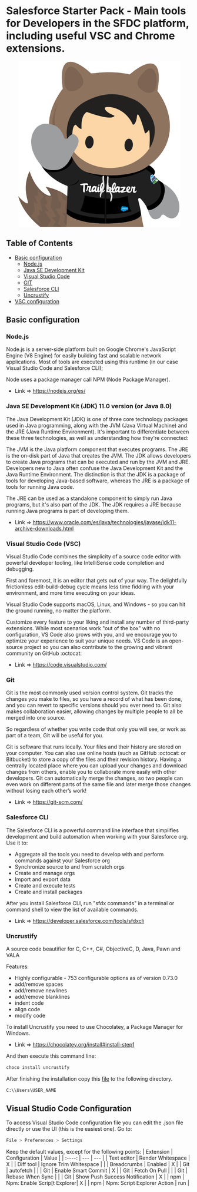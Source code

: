 # Salesforce Starter Pack - Main tools for Developers in the SFDC platform, including useful VSC and Chrome extensions.

<p align="center">
    <img height="auto" width="auto" src="img/img0.png" />
</p>


## Table of Contents  
- [Basic configuration](#basic-configuration)  
    - [Node.js](#node-js)
    - [Java SE Development Kit](#java-se-development-kit)
    - [Visual Studio Code](#visual-studio-code)
    - [GIT](#git)
    - [Salesforce CLI](#salesforce-cli)
    - [Uncrustify](#uncrustify)
- [VSC configuration](#visual-studio-code-configuration)  

## Basic configuration

### Node.js
Node.js is a server-side platform built on Google Chrome's JavaScript Engine (V8 Engine) for easily building fast and scalable network applications. Most of tools are executed using this runtime (in our case Visual Studio Code and Salesforce CLI);

Node uses a package manager call NPM (Node Package Manager).

- Link => https://nodejs.org/es/

### Java SE Development Kit (JDK) 11.0 version (or Java 8.0)
The Java Development Kit (JDK) is one of three core technology packages used in Java programming, along with the JVM (Java Virtual Machine) and the JRE (Java Runtime Environment). It's important to differentiate between these three technologies, as well as understanding how they're connected:

The JVM is the Java platform component that executes programs.
The JRE is the on-disk part of Java that creates the JVM.
The JDK allows developers to create Java programs that can be executed and run by the JVM and JRE.
Developers new to Java often confuse the Java Development Kit and the Java Runtime Environment. The distinction is that the JDK is a package of tools for developing Java-based software, whereas the JRE is a package of tools for running Java code.

The JRE can be used as a standalone component to simply run Java programs, but it's also part of the JDK. The JDK requires a JRE because running Java programs is part of developing them.

- Link => https://www.oracle.com/es/java/technologies/javase/jdk11-archive-downloads.html

### Visual Studio Code (VSC)
Visual Studio Code combines the simplicity of a source code editor with powerful developer tooling, like IntelliSense code completion and debugging.

First and foremost, it is an editor that gets out of your way. The delightfully frictionless edit-build-debug cycle means less time fiddling with your environment, and more time executing on your ideas.

Visual Studio Code supports macOS, Linux, and Windows - so you can hit the ground running, no matter the platform.

Customize every feature to your liking and install any number of third-party extensions. While most scenarios work "out of the box" with no configuration, VS Code also grows with you, and we encourage you to optimize your experience to suit your unique needs. VS Code is an open-source project so you can also contribute to the growing and vibrant community on GitHub :octocat:

- Link => https://code.visualstudio.com/
### Git
Git is the most commonly used version control system. Git tracks the changes you make to files, so you have a record of what has been done, and you can revert to specific versions should you ever need to. Git also makes collaboration easier, allowing changes by multiple people to all be merged into one source. 

So regardless of whether you write code that only you will see, or work as part of a team, Git will be useful for you.

Git is software that runs locally. Your files and their history are stored on your computer. You can also use online hosts (such as GitHub :octocat: or Bitbucket) to store a copy of the files and their revision history. Having a centrally located place where you can upload your changes and download changes from others, enable you to collaborate more easily with other developers. Git can automatically merge the changes, so two people can even work on different parts of the same file and later merge those changes without losing each other’s work!

- Link => https://git-scm.com/
### Salesforce CLI
The Salesforce CLI is a powerful command line interface that simplifies development and build automation when working with your Salesforce org. Use it to:

- Aggregate all the tools you need to develop with and perform commands against your Salesforce org
- Synchronize source to and from scratch orgs
- Create and manage orgs
- Import and export data
- Create and execute tests
- Create and install packages

After you install Salesforce CLI, run "sfdx commands" in a terminal or command shell to view the list of available commands.

- Link => https://developer.salesforce.com/tools/sfdxcli 

### Uncrustify
A source code beautifier for C, C++, C#, ObjectiveC, D, Java, Pawn and VALA

Features:
- Highly configurable - 753 configurable options as of version 0.73.0
- add/remove spaces
- add/remove newlines
- add/remove blanklines
- indent code
- align code
- modify code

To install Uncrustify you need to use Chocolatey, a Package Manager for Windows.

- Link => https://chocolatey.org/install#install-step1

And then execute this command line:

```Powershell
choco install uncrustify
```

After finishing the installation copy this [file](./resources/uncrustify.cfg) to the following directory.

```bash
C:\\Users\USER_NAME
```

## Visual Studio Code Configuration

To access Visual Studio Code configuration file you can edit the .json file directly or use the UI (this is the easiest one). Go to:

```bash
File > Preferences > Settings
```

Keep the default values, except for the following points:
| Extension | Configuration | Value |
| :----: | --- | --- |
| Text editor | Render Whitespace | X |
| Diff tool | Ignore Trim Whitespace | |
| Breadcrumbs | Enabled | X |
| Git | autofetch | |
| Git | Enable Smart Commit | X |
| Git | Fetch On Pull | |
| Git | Rebase When Sync | |
| Git | Show Push Success Notification | X |
| npm | Npm: Enable Scrip[t Explorer| X |
| npm | Npm: Script Explorer Action | run |